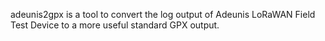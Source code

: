 adeunis2gpx is a tool to convert the log output of Adeunis LoRaWAN Field Test Device to a more useful standard GPX output.
